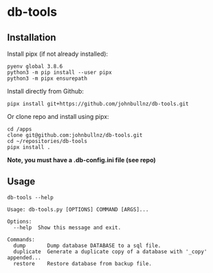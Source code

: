 # db-tools

## Installation

Install pipx (if not already installed):

```
pyenv global 3.8.6
python3 -m pip install --user pipx
python3 -m pipx ensurepath
```

Install directly from Github:

```
pipx install git+https://github.com/johnbullnz/db-tools.git
```

Or clone repo and install using pipx:

```
cd /apps
clone git@github.com:johnbullnz/db-tools.git
cd ~/repositories/db-tools
pipx install .
```

**Note, you must have a .db-config.ini file (see repo)**

## Usage

```
db-tools --help
```

```
Usage: db-tools.py [OPTIONS] COMMAND [ARGS]...

Options:
  --help  Show this message and exit.

Commands:
  dump       Dump database DATABASE to a sql file.
  duplicate  Generate a duplicate copy of a database with '_copy' appended...
  restore    Restore database from backup file.
```